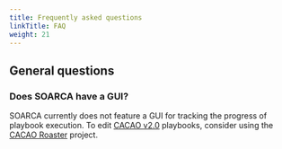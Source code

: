 ```yaml
---
title: Frequently asked questions
linkTitle: FAQ
weight: 21
---
```



## General questions 

### Does SOARCA have a GUI?

SOARCA currently does not feature a GUI for tracking the progress of playbook execution. To edit [CACAO v2.0](https://docs.oasis-open.org/cacao/security-playbooks/v2.0/security-playbooks-v2.0.html) playbooks, consider using the [CACAO Roaster](https://github.com/opencybersecurityalliance/cacao-roaster) project. 

